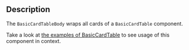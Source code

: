 ## Description

The `BasicCardTableBody` wraps all cards of a `BasicCardTable` component.

Take a look at [the examples of BasicCardTable](#/Components/BasicCardTable) to see usage of this component in context.
